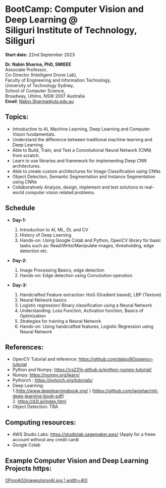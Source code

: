 # BootCamp: Computer Vision and Deep Learning @ <br/> Siliguri Institute of Technology, Siliguri

**Start date:** 22nd September 2023<br/>

**Dr. Nabin Sharma, PhD, SMIEEE** <br/>
Associate Professor,<br/>
Co-Director (Intelligent Drone Lab),<br/>
Faculty of Engineering and Information Technology,<br/>
University of Technology Sydney,<br/>
School of Computer Science,<br/>
Broadway, Ultimo, NSW 2007 Australia<br/>
**Email**: Nabin.Sharma@uts.edu.au

## Topics:
* Introduction to AI, Machine Learning, Deep Learning and Computer Vision fundamentals.
* Understand the difference between traditional machine learning and Deep Learning.
* Able to Build, Train, and Test a Convolutional Neural Network (CNN) from scratch.
* Learn to use libraries and framework for implementing Deep CNN architectures.
* Able to create custom architectures for Image Classification using CNNs
* Object Detection, Semantic Segmentation and Instance Segmentation using CNNs
* Collaboratively Analyze, design, implement and test solutions to real-world computer vision related problems.

## Schedule
* **Day-1:**
  1. Introduction to AI, ML, DL and CV
  2. History of Deep Learning
  3. Hands-on: Using Google Colab and Python, OpenCV library for basic tasks such as: Read/Write/Manipulate images, thresholding, edge detection etc.  

* **Day-2:**
  1. Image Processing Basics, edge detection
  2. Hands-on: Edge detection using Convolution operation
 
* **Day-3:**
  1. Handcrafted Feature extraction: HoG (Gradient based), LBP (Texture)
  2. Neural Network basics
  3. Logistic regression/ Binary classification using a Neural Network
  4. Understanding: Loss Function, Activation function, Basics of Optimization
  5. Strategies for training a Neural Network
  6. Hands-on: Using handcrafted features, Logistic Regression using Neural Network


## References:
* OpenCV Tutorial and reference: <a>https://github.com/dalgu90/opencv-tutorial</a>
* Python and Numpy: <a>https://cs231n.github.io/python-numpy-tutorial/ </a>
* Numpy: <a>https://numpy.org/learn/ </a>
* Pythorch : <a> https://pytorch.org/tutorials/ </a>
* Deep Learning:<br/>
  1.(<a>http://www.deeplearningbook.org/ </a>) (<a>https://github.com/janishar/mit-deep-learning-book-pdf</a>)<br/>
  2. <a>https://d2l.ai/index.html</a>
* Object Detection: TBA


## Computing resources:
* AWS Studio Labs: <a> https://studiolab.sagemaker.aws/ </a> (Apply for a freee account without any credit card)
* Google Colab

## Example Computer Vision and Deep Learning Projects https:
[![PronAI](Images/pronAI.jpg | width=40)](https://www.youtube.com/watch?v=e1ZaHtrNL58?si=bWyQe0Zc1sjonpdH)

